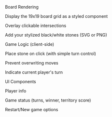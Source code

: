 Board Rendering

Display the 19x19 board grid as a styled component

Overlay clickable intersections

Add your stylized black/white stones (SVG or PNG)

Game Logic (client-side)

Place stone on click (with simple turn control)

Prevent overwriting moves

Indicate current player's turn

UI Components

Player info

Game status (turns, winner, territory score)

Restart/New game options
